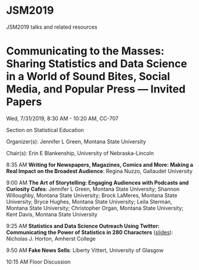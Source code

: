 # JSM2019
JSM2019 talks and related resources

# Communicating to the Masses: Sharing Statistics and Data Science in a World of Sound Bites, Social Media, and Popular Press — Invited Papers

Wed, 7/31/2019, 8:30 AM - 10:20 AM, CC-707

Section on Statistical Education

Organizer(s): Jennifer L Green, Montana State University

Chair(s): Erin E Blankenship, University of Nebraska-Lincoln

8:35 AM	**Writing for Newspapers, Magazines, Comics and More: Making a Real Impact on the Broadest Audience**:
Regina Nuzzo, Gallaudet University

9:00 AM	**The Art of Storytelling: Engaging Audiences with Podcasts and Curiosity Cafes**:
Jennifer L Green, Montana State University; Shannon Willoughby, Montana State University; Brock LaMeres, Montana State University; Bryce Hughes, Montana State University; Leila Sterman, Montana State University; Christopher Organ, Montana State University; Kent Davis, Montana State University

9:25 AM	**Statistics and Data Science Outreach Using Twitter: Communicating the Power of Statistics in 280 Characters** ([slides](twitter.pdf)):
Nicholas J. Horton, Amherst College

9:50 AM	**Fake News Sells**:
Liberty Vittert, University of Glasgow

10:15 AM	Floor Discussion
